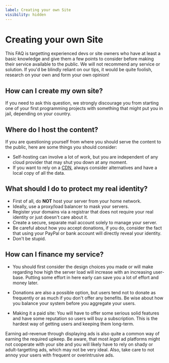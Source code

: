 ```yaml
---
label: Creating your own Site
visibility: hidden
---
```


# Creating your own Site

This FAQ is targetting experienced devs or site owners who have at least a basic knowledge and give them a few points to consider before making their service available to the public. We will not recommend any service or solution. If you'd be blindly reliant on our tips, it would be quite foolish, research on your own and form your own opinion!

## How can I create my own site?
If you need to ask this question, we strongly discourage you from starting one of your first programming projects with something that might put you in jail, depending on your country.

## Where do I host the content?
If you are questioning yourself from where you should serve the content to the public, here are some things you should consider:
- Self-hosting can involve a lot of work, but you are independent of any cloud provider that may shut you down at any moment.
- If you want to rely on a [CDN](https://en.wikipedia.org/wiki/Content_delivery_network), always consider alternatives and have a local copy of all the data.

## What should I do to protect my real identity?
- First of all, do **NOT** host your server from your home network.
- Ideally, use a proxy/load balancer to mask your servers.
- Register your domains via a registrar that does not require your real identity or just doesn't care about it.
- Create a secure, separate mail account solely to manage your server.
- Be careful about how you accept donations, if you do, consider the fact that using your PayPal or bank account will directly reveal your identity.
- Don't be stupid.

## How can I finance my service?

* You should first consider the design choices you made or will make regarding how high the server load will increase with an increasing user-base. Putting some effort in here early can save you a lot of effort and money later.

* Donations are also a possible option, but users tend not to donate as frequently or as much if you don't offer any benefits. Be wise about how you balance your system before you aggregate your users.

* Making it a paid site: You will have to offer some serious solid features and have some reputation so users will buy a subscription. This is the hardest way of getting users and keeping them long-term.

Earning ad-revenue through displaying ads is also quite a common way of earning the required upkeep. Be aware, that most *legal* ad platforms might not cooperate with your site and you will likely have to rely on shady or adult-targetting ads, which may not be very ideal. Also, take care to not annoy your users with frequent or overintrusive ads.
